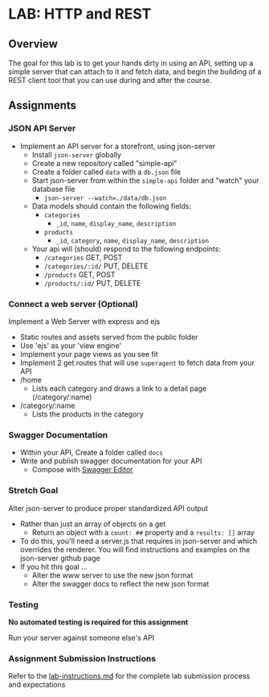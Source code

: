 # LAB: HTTP and REST

## Overview
The goal for this lab is to get your hands dirty in using an API, setting up a simple server that can attach to it and fetch data, and begin the building of a REST client tool that you can use during and after the course.

## Assignments
### JSON API Server
* Implement an API server for a storefront, using json-server
  * Install `json-server` globally
  * Create a new repository called "simple-api"
  * Create a folder called `data` with a `db.json` file
  * Start json-server from within the `simple-api` folder and "watch" your database file
    * `json-server --watch=./data/db.json`
  * Data models should contain the following fields:
    * `categories`
      * `_id`, `name`, `display_name`, `description`
    * `products`
      * `_id`, `category`, `name`, `display_name`, `description`
  * Your api will (should) respond to the following endpoints:
    * `/categories`  GET, POST
    * `/categories/:id/` PUT, DELETE
    * `/products`  GET, POST
    * `/products/:id/` PUT, DELETE
    
### Connect a web server (Optional)
Implement a Web Server with express and ejs
  * Static routes and assets served from the public folder
  * Use 'ejs' as your 'view engine'
  * Implement your page views as you see fit
  * Implement 2 get routes that will use `superagent` to fetch data from your API
  * /home
    * Lists each category and draws a link to a detail page (/category/:name)
  * /category/:name
    * Lists the products in the category

### Swagger Documentation
  * Within your API, Create a folder called `docs`
  * Write and publish swagger documentation for your API
    * Compose with [Swagger Editor](https://swagger.io/tools/swagger-editor/) 
    
### Stretch Goal
Alter json-server to produce proper standardized API output

* Rather than just an array of objects on a get
  * Return an object with a `count: ##` property and a `results: []` array
* To do this, you'll need a server.js that requires in json-server and which overrides the renderer.  You will find instructions and examples on the json-server github page
* If you hit this goal ...
  * Alter the www server to use the new json format 
  * Alter the swagger docs to reflect the new json format


### Testing
**No automated testing is required for this assignment**

Run your server against someone else's API

### Assignment Submission Instructions
Refer to the [lab-instructions.md](../../reference/lab-instructions.md) for the complete lab submission process and expectations
